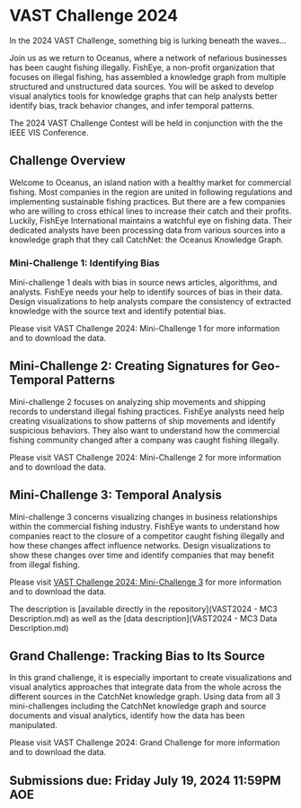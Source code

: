 # VAST Challenge 2024
In the 2024 VAST Challenge, something big is lurking beneath the waves…

Join us as we return to Oceanus, where a network of nefarious businesses has been caught fishing illegally. FishEye, a non-profit organization that focuses on illegal fishing, has assembled a knowledge graph from multiple structured and unstructured data sources. You will be asked to develop visual analytics tools for knowledge graphs that can help analysts better identify bias, track behavior changes, and infer temporal patterns.

The 2024 VAST Challenge Contest will be held in conjunction with the the IEEE VIS Conference.

## Challenge Overview
Welcome to Oceanus, an island nation with a healthy market for commercial fishing. Most companies in the region are united in following regulations and implementing sustainable fishing practices. But there are a few companies who are willing to cross ethical lines to increase their catch and their profits. Luckily, FishEye International maintains a watchful eye on fishing data. Their dedicated analysts have been processing data from various sources into a knowledge graph that they call CatchNet: the Oceanus Knowledge Graph.

### Mini-Challenge 1: Identifying Bias
Mini-challenge 1 deals with bias in source news articles, algorithms, and analysts. FishEye needs your help to identify sources of bias in their data. Design visualizations to help analysts compare the consistency of extracted knowledge with the source text and identify potential bias.

Please visit VAST Challenge 2024: Mini-Challenge 1 for more information and to download the data.

## Mini-Challenge 2: Creating Signatures for Geo-Temporal Patterns
Mini-challenge 2 focuses on analyzing ship movements and shipping records to understand illegal fishing practices. FishEye analysts need help creating visualizations to show patterns of ship movements and identify suspicious behaviors. They also want to understand how the commercial fishing community changed after a company was caught fishing illegally.

Please visit VAST Challenge 2024: Mini-Challenge 2 for more information and to download the data.

## Mini-Challenge 3: Temporal Analysis
Mini-challenge 3 concerns visualizing changes in business relationships within the commercial fishing industry. FishEye 
wants to understand how companies react to the closure of a competitor caught fishing illegally and how these changes 
affect influence networks. Design visualizations to show these changes over time and identify companies that may 
benefit from illegal fishing.

Please visit [VAST Challenge 2024: Mini-Challenge 3](https://vast-challenge.github.io/2024/MC3.html) for more 
information and to download the data.

The description is [available directly in the repository](VAST2024 - MC3 Description.md) as well as the 
[data description](VAST2024 - MC3 Data Description.md)

## Grand Challenge: Tracking Bias to Its Source
In this grand challenge, it is especially important to create visualizations and visual analytics approaches that integrate data from the whole across the different sources in the CatchNet knowledge graph. Using data from all 3 mini-challenges including the CatchNet knowledge graph and source documents and visual analytics, identify how the data has been manipulated.

Please visit VAST Challenge 2024: Grand Challenge for more information and to download the data.

## Submissions due: Friday July 19, 2024 11:59PM AOE